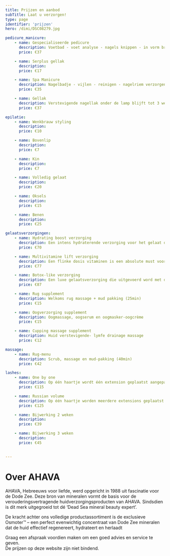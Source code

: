 ```yaml
---
title: Prijzen en aanbod
subTitle: Laat u verzorgen!
type: page
identifier: 'prijzen'
hero: /dimi/DSC08279.jpg

pedicure_manicure:
    - name: Gespecialiseerde pedicure
      description: Voetbad - voet analyse - nagels knippen - in vorm brengen - reinigen - eelt-verzorging - eventuele aandoening behandelen - scrub en voetcrème.
      price: €37

    - name: Serplus gellak
      description: 
      price: €17

    - name: Spa Manicure
      description: Nagelbadje - vijlen - reinigen - nagelriem verzorgen - scrub - masker - handcrème 
      price: €35

    - name: Gellak
      description: Verstevigende nagellak onder de lamp blijft tot 3 weken.
      price: €37

epilatie:
    - name: Wenkbrauw styling
      description:
      price: €10

    - name: Bovenlip
      description:
      price: €7

    - name: Kin
      description:
      price: €7

    - name: Volledig gelaat
      description:
      price: €20

    - name: Oksels
      description:
      price: €15

    - name: Benen
      description:
      price: €25

gelaatsverzorgingen:
    - name: Hydrating boost verzorging
      description: Een intens hydraterende verzorging voor het gelaat die de vochtbalans van de huid vanbinnen uit hersteld, door het uniek Osmoter complex.  Deze behandeling boost de hydratatie van de huid die door de dagelijkse stress en de agressies haar levensnoodzakelijk vocht verliest. (75min)
      price: €70

    - name: Multivitamine lift verzorging
      description: Een flinke dosis vitaminen is een absolute must voor een huid van verschillende leeftijden die nood hebben aan extra versteviging, een gelijkmatige teint willen bevorderen en een vitale huid willen behouden.
      price: €77

    - name: Botox-like verzorging
      description: Een luxe gelaatsverzorging die uitgevoerd word met de top lijn van AHAVA het is een resultaat gerichte behandeling die de rimpels & fijne lijntjes in het gelaat opvult en glad strijkt. Deze behandeling versterkt de stevigheid van de huid en egaliseert de teint.  Het is een efficiënt, slim en veilig alternatief voor botox. (90min)
      price: €87

    - name: Rug supplement 
      description: Welkoms rug massage + mud pakking (25min)
      price: €15

    - name: Oogverzorging supplement 
      description: Oogmassage, oogserum en oogmasker-oogcrème
      price: €15

    - name: Cupping massage supplement 
      description: Huid verstevigende- lymfe drainage massage
      price: €12

massage:
    - name: Rug-menu
      description: Scrub, massage en mud-pakking (40min)
      price: €42

lashes:
    - name: One by one
      description: Op één haartje wordt één extension geplaatst aangepast aan de natuurlijke wimper. Na ongeveer 3 weken worden de wimpers bijgewerkt, door de wimpercyclus verlies je haartjes en die gaatjes worden opnieuw opgevuld.
      price: €115

    - name: Russian volume
      description: Op één haartje worden meerdere extensions geplaatst aangepast aan de natuurlijke wimper en afhankelijk van u wens. Na ongeveer 3 weken worden de wimpers bijgewerkt, door de wimpercyclus verlies je haartjes en die gaatjes worden opnieuw opgevuld.
      price: €125

    - name: Bijwerking 2 weken
      description:
      price: €39

    - name: Bijwerking 3 weken
      description:
      price: €45
    

---
```


# Over AHAVA 
AHAVA, Hebreeuws voor liefde, werd opgericht in 1988 uit fascinatie voor de Dode Zee. Deze bron van mineralen vormt de basis voor de verouderingsvertragende huidverzorgingsproducten van AHAVA. Sindsdien is dit merk uitgegroeid tot dé ‘Dead Sea mineral beauty expert’. 

De kracht achter ons volledige productassortiment is de exclusieve Osmoter™ – een perfect evenwichtig concentraat van Dode Zee mineralen dat de huid effectief regenereert, hydrateert en herlaadt


Graag een afspraak voordien maken om een goed advies en service te geven.  
De prijzen op deze website zijn niet bindend.
